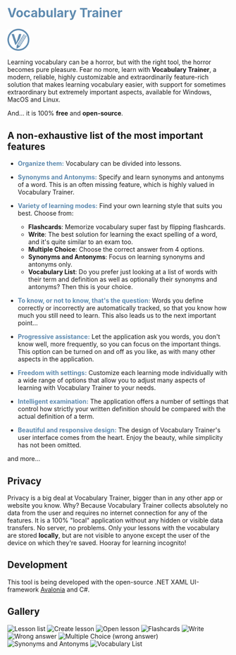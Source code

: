 # <span style="color:#5F8BB0">Vocabulary Trainer</span>
<img src="Assets/App-Icon.png" width="10%"></img>

Learning vocabulary can be a horror, but with the right tool, the horror becomes pure pleasure. 
Fear no more, learn with **Vocabulary Trainer**, a modern, reliable, highly customizable and extraordinarily feature-rich solution 
that makes learning vocabulary easier, with support for sometimes extraordinary but extremely important aspects, available for Windows, MacOS and Linux. 

And... it is 100% **free** and **open-source**.

## A non-exhaustive list of the most important features
- <span style="color:#5F8BB0">**Organize them:**</span> Vocabulary can be divided into lessons.
- <span style="color:#5F8BB0">**Synonyms and Antonyms:**</span> Specify and learn synonyms and antonyms of a word. 
This is an often missing feature, which is highly valued in Vocabulary Trainer.
- <span style="color:#5F8BB0">**Variety of learning modes:**</span> Find your own learning style that suits you best. Choose from:
  - **Flashcards**: Memorize vocabulary super fast by flipping flashcards.
  - **Write**: The best solution for learning the exact spelling of a word, and it's quite similar to an exam too.
  - **Multiple Choice**: Choose the correct answer from 4 options.
  - **Synonyms and Antonyms**: Focus on learning synonyms and antonyms only.
  - **Vocabulary List**: Do you prefer just looking at a list of words with their term and definition 
  as well as optionally their synonyms and antonyms? Then this is your choice.
- <span style="color:#5F8BB0">**To know, or not to know, that's the question:**</span> 
Words you define correctly or incorrectly are automatically tracked, so that you know how much you still need to learn. 
This also leads us to the next important point...
- <span style="color:#5F8BB0">**Progressive assistance:**</span> Let the application ask you words, you don't know well, more frequently, 
so you can focus on the important things. This option can be turned on and off as you like, as with many other aspects in the application.
- <span style="color:#5F8BB0">**Freedom with settings:**</span> Customize each learning mode individually 
with a wide range of options that allow you to adjust many aspects of learning with Vocabulary Trainer to your needs.
- <span style="color:#5F8BB0">**Intelligent examination:**</span> The application offers a number of settings that control 
how strictly your written definition should be compared with the actual definition of a term.


- <span style="color:#5F8BB0">**Beautiful and responsive design:**</span> 
The design of Vocabulary Trainer's user interface comes from the heart. Enjoy the beauty, while simplicity has not been omitted.

and more...

## Privacy
Privacy is a big deal at Vocabulary Trainer, bigger than in any other app or website you know. Why?
Because Vocabulary Trainer collects absolutely no data from the user and requires no internet connection for any of the features.
It is a 100% "local" application without any hidden or visible data transfers. No server, no problems.
Only your lessons with the vocabulary are stored **locally**, but are not visible to anyone except the user of the device on which they're saved.
Hooray for learning incognito!

## Development
This tool is being developed with the open-source .NET XAML UI-framework [Avalonia](https://avaloniaui.net/) and C#.

## Gallery
<img src="https://user-images.githubusercontent.com/61479436/188284983-77f8734f-a2e3-4012-834d-eca1c70129a9.png" width="30%" alt="Lesson list" style="align-items: center; justify-content: center;"></img> 
<img src="https://user-images.githubusercontent.com/61479436/188284979-5846d29e-ca12-438a-8f44-f310359b77ca.png" width="30%" alt="Create lesson" style="align-items: center; justify-content: center;"></img> 
<img src="https://user-images.githubusercontent.com/61479436/188284984-ac2dd09a-9c13-46d8-aa5a-99f5598fc8d6.png" width="30%" alt="Open lesson" style="align-items: center; justify-content: center;"></img> 
<img src="https://user-images.githubusercontent.com/61479436/188284981-46c330fa-f210-4720-b78f-18ed654ad76c.png" width="30%" alt="Flashcards" style="align-items: center; justify-content: center;"></img> 
<img src="https://user-images.githubusercontent.com/61479436/188284988-87c17a2a-775c-4865-a7b6-698890395682.png" width="30%" alt="Write" style="align-items: center; justify-content: center;"></img>
<img src="https://user-images.githubusercontent.com/61479436/188285810-253dd234-677e-48f9-b647-bade13c2a60f.png" width="30%" alt="Wrong answer" style="align-items: center; justify-content: center;"></img>
<img src="https://user-images.githubusercontent.com/61479436/188284992-0a13c404-5a4b-4da0-a1b2-17dbb2d9fce6.png" width="30%" alt="Multiple Choice (wrong answer)" style="align-items: center; justify-content: center;"></img> 
<img src="https://user-images.githubusercontent.com/61479436/188284985-e517d0e0-d40d-4fc0-9690-cf0e6238f0c2.png" width="30%" alt="Synonyms and Antonyms" style="align-items: center; justify-content: center;"></img> 
<img src="https://user-images.githubusercontent.com/61479436/188284987-aebe3565-0b10-42e0-acd8-9e1f00a52ae9.png" width="30%" alt="Vocabulary List" style="align-items: center; justify-content: center;"></img> 